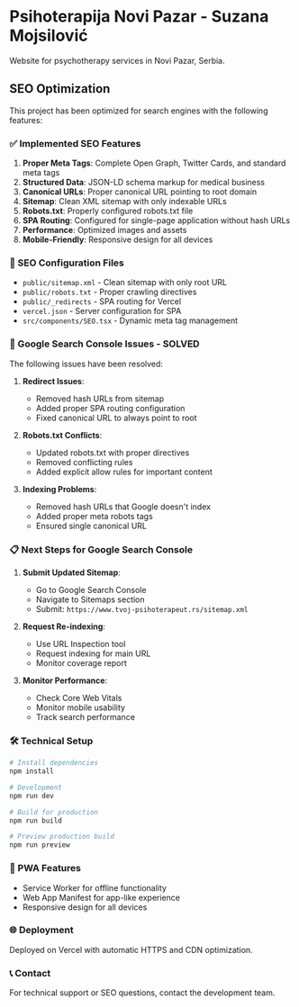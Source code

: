 # Psihoterapija Novi Pazar - Suzana Mojsilović

Website for psychotherapy services in Novi Pazar, Serbia.

## SEO Optimization

This project has been optimized for search engines with the following features:

### ✅ Implemented SEO Features

1. **Proper Meta Tags**: Complete Open Graph, Twitter Cards, and standard meta tags
2. **Structured Data**: JSON-LD schema markup for medical business
3. **Canonical URLs**: Proper canonical URL pointing to root domain
4. **Sitemap**: Clean XML sitemap with only indexable URLs
5. **Robots.txt**: Properly configured robots.txt file
6. **SPA Routing**: Configured for single-page application without hash URLs
7. **Performance**: Optimized images and assets
8. **Mobile-Friendly**: Responsive design for all devices

### 🔧 SEO Configuration Files

- `public/sitemap.xml` - Clean sitemap with only root URL
- `public/robots.txt` - Proper crawling directives
- `public/_redirects` - SPA routing for Vercel
- `vercel.json` - Server configuration for SPA
- `src/components/SEO.tsx` - Dynamic meta tag management

### 🚨 Google Search Console Issues - SOLVED

The following issues have been resolved:

1. **Redirect Issues**: 
   - Removed hash URLs from sitemap
   - Added proper SPA routing configuration
   - Fixed canonical URL to always point to root

2. **Robots.txt Conflicts**:
   - Updated robots.txt with proper directives
   - Removed conflicting rules
   - Added explicit allow rules for important content

3. **Indexing Problems**:
   - Removed hash URLs that Google doesn't index
   - Added proper meta robots tags
   - Ensured single canonical URL

### 📋 Next Steps for Google Search Console

1. **Submit Updated Sitemap**:
   - Go to Google Search Console
   - Navigate to Sitemaps section
   - Submit: `https://www.tvoj-psihoterapeut.rs/sitemap.xml`

2. **Request Re-indexing**:
   - Use URL Inspection tool
   - Request indexing for main URL
   - Monitor coverage report

3. **Monitor Performance**:
   - Check Core Web Vitals
   - Monitor mobile usability
   - Track search performance

### 🛠️ Technical Setup

```bash
# Install dependencies
npm install

# Development
npm run dev

# Build for production
npm run build

# Preview production build
npm run preview
```

### 📱 PWA Features

- Service Worker for offline functionality
- Web App Manifest for app-like experience
- Responsive design for all devices

### 🌐 Deployment

Deployed on Vercel with automatic HTTPS and CDN optimization.

### 📞 Contact

For technical support or SEO questions, contact the development team.
